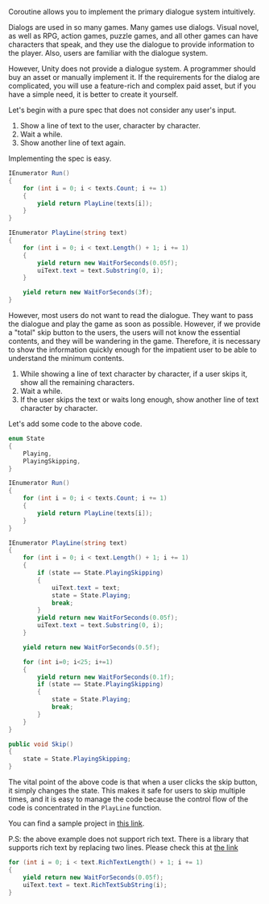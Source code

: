 
Coroutine allows you to implement the primary dialogue system intuitively.

Dialogs are used in so many games.
Many games use dialogs. Visual novel, as well as RPG, action games, puzzle games, and all other games can  have characters that speak, and they use the dialogue to provide information to the player. Also, users are familiar with the dialogue system.

However, Unity does not provide a dialogue system. A programmer should buy an asset or manually implement it. If the requirements for the dialog are complicated, you will use a feature-rich and complex paid asset, but if you have a simple need, it is better to create it yourself.

Let's begin with a pure spec that does not consider any user's input.

1. Show a line of text to the user, character by character.
1. Wait a while.
1. Show another line of text again.

Implementing the spec is easy.

```cs
IEnumerator Run()
{
    for (int i = 0; i < texts.Count; i += 1)
    {
        yield return PlayLine(texts[i]);
    }
}

IEnumerator PlayLine(string text)
{
    for (int i = 0; i < text.Length() + 1; i += 1)
    {
        yield return new WaitForSeconds(0.05f);
        uiText.text = text.Substring(0, i);
    }

    yield return new WaitForSeconds(3f);
}
```

However, most users do not want to read the dialogue. They want to pass the dialogue and play the game as soon as possible. However, if we provide a "total" skip button to the users, the users will not know the essential contents, and they will be wandering in the game. Therefore, it is necessary to show the information quickly enough for the impatient user to be able to understand the minimum contents.

1. While showing a line of text character by character, if a user skips it, show all the remaining characters.
1. Wait a while.
1. If the user skips the text or waits long enough, show another line of text character by character.

Let's add some code to the above code.

```cs
enum State
{
    Playing,
    PlayingSkipping,
}

IEnumerator Run()
{
    for (int i = 0; i < texts.Count; i += 1)
    {
        yield return PlayLine(texts[i]);
    }
}

IEnumerator PlayLine(string text)
{
    for (int i = 0; i < text.Length() + 1; i += 1)
    {
        if (state == State.PlayingSkipping)
        {
            uiText.text = text;
            state = State.Playing;
            break;
        }
        yield return new WaitForSeconds(0.05f);
        uiText.text = text.Substring(0, i);
    }

    yield return new WaitForSeconds(0.5f);

    for (int i=0; i<25; i+=1)
    {
        yield return new WaitForSeconds(0.1f);
        if (state == State.PlayingSkipping)
        {
            state = State.Playing;
            break;
        }
    }
}

public void Skip()
{
    state = State.PlayingSkipping;
}
```

The vital point of the above code is that when a user clicks the skip button, it simply changes the state. This makes it safe for users to skip multiple times, and it is easy to manage the code because the control flow of the code is concentrated in the `PlayLine` function.

You can find a sample project in [this link](https://github.com/majecty/DialogueByCoroutineExample).

P.S: the above example does not support rich text. There is a library that supports rich text by replacing two lines. Please check this at [the link](https://github.com/majecty/Unity3dRichTextHelper)

```cs
for (int i = 0; i < text.RichTextLength() + 1; i += 1)
{
    yield return new WaitForSeconds(0.05f);
    uiText.text = text.RichTextSubString(i);
}
```